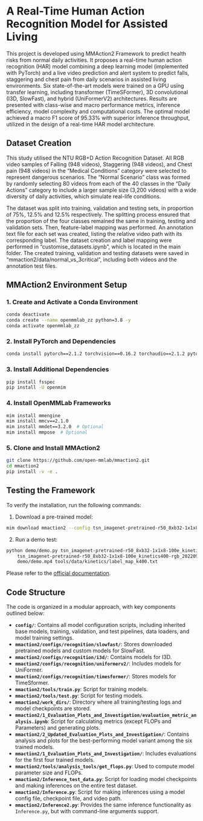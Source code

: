 
# A Real-Time Human Action Recognition Model for Assisted Living

This project is developed using MMAction2 Framework to predict health risks from normal daily activities. It proposes a real-time human action recognition (HAR) model combining a deep learning model (implemented with PyTorch) and a live video prediction and alert system to predict falls, staggering and chest pain from daily scenarios in assisted living environments. Six state-of-the-art models were trained on a GPU using transfer learning, including transformer (TimeSFormer), 3D convolutional (I3D, SlowFast), and hybrid (UniFormerV2) architectures. Results are presented with class-wise and macro performance metrics, inference efficiency, model complexity and computational costs. The optimal model achieved a macro F1 score of 95.33% with superior inference throughput, utilized in the design of a real-time HAR model architecture.

##	Dataset Creation
This study utilised the NTU RGB+D Action Recognition Dataset. All RGB video samples of Falling (948 videos), Staggering (948 videos), and Chest pain (948 videos) in the “Medical Conditions” category were selected to represent dangerous scenarios. The “Normal Scenario” class was formed by randomly selecting 80 videos from each of the 40 classes in the “Daily Actions” category to include a larger sample size (3,200 videos) with a wide diversity of daily activities, which simulate real-life conditions. 

The dataset was split into training, validation and testing sets, in proportion of 75%, 12.5% and 12.5% respectively. The splitting process ensured that the proportion of the four classes remained the same in training, testing and validation sets. Then, feature-label mapping was performed. An annotation text file for each set was created, listing the relative video path with its corresponding label. The dataset creation and label mapping were performed in “customise_datasets.ipynb”, which is located in the main folder. The created training, validation and testing datasets were saved in “mmaction2/data/normal_vs_3critical”, including both videos and the annotation test files. 

## MMAction2 Environment Setup

### 1. Create and Activate a Conda Environment
```bash
conda deactivate
conda create --name openmmlab_zz python=3.8 -y
conda activate openmmlab_zz
```

### 2. Install PyTorch and Dependencies
```bash
conda install pytorch==2.1.2 torchvision==0.16.2 torchaudio==2.1.2 pytorch-cuda=11.8 -c pytorch -c nvidia
```

### 3. Install Additional Dependencies
```bash
pip install fsspec
pip install -U openmim
```

### 4. Install OpenMMLab Frameworks
```bash
mim install mmengine
mim install mmcv==2.1.0
mim install mmdet==3.2.0  # Optional
mim install mmpose  # Optional
```

### 5. Clone and Install MMAction2
```bash
git clone https://github.com/open-mmlab/mmaction2.git
cd mmaction2
pip install -v -e .
```

## Testing the Framework

To verify the installation, run the following commands:

1. Download a pre-trained model:
```bash
mim download mmaction2 --config tsn_imagenet-pretrained-r50_8xb32-1x1x8-100e_kinetics400-rgb --dest .
```

2. Run a demo test:
```bash
python demo/demo.py tsn_imagenet-pretrained-r50_8xb32-1x1x8-100e_kinetics400-rgb.py \
    tsn_imagenet-pretrained-r50_8xb32-1x1x8-100e_kinetics400-rgb_20220906-2692d16c.pth \
    demo/demo.mp4 tools/data/kinetics/label_map_k400.txt
```

Please refer to the [official documentation](https://github.com/open-mmlab/mmaction2).

## Code Structure

The code is organized in a modular approach, with key components outlined below:

- **`config/`**: Contains all model configuration scripts, including inherited base models, training, validation, and test pipelines, data loaders, and model training settings.
- **`mmaction2/configs/recognition/slowfast/`**: Stores downloaded pretrained models and custom models for SlowFast.
- **`mmaction2/configs/recognition/i3d/`**: Contains models for I3D.
- **`mmaction2/configs/recognition/uniformerv2/`**: Includes models for UniFormer.
- **`mmaction2/configs/recognition/timesformer/`**: Stores models for TimeSformer.
- **`mmaction2/tools/train.py`**: Script for training models.
- **`mmaction2/tools/test.py`**: Script for testing models.
- **`mmaction2/work_dirs/`**: Directory where all training/testing logs and model checkpoints are stored.
- **`mmaction2/1_Evaluation_Plots_and_Investigation/evaluation_metric_analysis.ipynb`**: Script for calculating metrics (except FLOPs and Parameters) and generating plots.
- **`mmaction2/2_Updated_Evaluation_Plots_and_Investigation/`**: Contains analysis and plots for the best-performing model variant among the six trained models.
- **`mmaction2/1_Evaluation_Plots_and_Investigation/`**: Includes evaluations for the first four trained models.
- **`mmaction2/tools/analysis_tools/get_flops.py`**: Used to compute model parameter size and FLOPs.
- **`mmaction2/Inference_test_data.py`**: Script for loading model checkpoints and making inferences on the entire test dataset.
- **`mmaction2/Inference.py`**: Script for making inferences using a model config file, checkpoint file, and video path.
- **`mmaction2/Inference2.py`**: Provides the same inference functionality as `Inference.py`, but with command-line arguments support.




